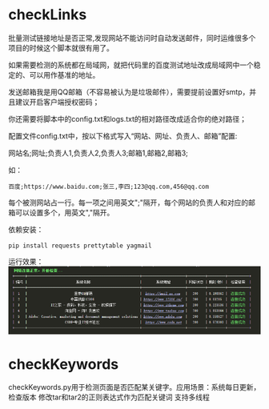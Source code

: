 # checkLinks

批量测试链接地址是否正常,发现网站不能访问时自动发送邮件，同时运维很多个项目的时候这个脚本就很有用了。

如果需要检测的系统都在局域网，就把代码里的百度测试地址改成局域网中一个稳定的、可以用作基准的地址。

发送邮箱我是用QQ邮箱（不容易被认为是垃圾邮件），需要提前设置好smtp，并且建议开启客户端授权密码；

你还需要将脚本中的config.txt和logs.txt的相对路径改成适合你的绝对路径；

配置文件config.txt中，按以下格式写入“网站、网址、负责人、邮箱”配置:

网站名;网址;负责人1,负责人2,负责人3;邮箱1,邮箱2,邮箱3;

如：

    百度;https://www.baidu.com;张三,李四;123@qq.com,456@qq.com

每个被测网站占一行。每一项之间用英文";"隔开，每个网站的负责人和对应的邮箱可以设置多个，用英文","隔开。

依赖安装：

    pip install requests prettytable yagmail

运行效果：
![your-picture](imgs/运行效果.png?raw=true)

# checkKeywords
checkKeywords.py用于检测页面是否匹配某关键字。应用场景：系统每日更新，检查版本
修改tar和tar2的正则表达式作为匹配关键词
支持多线程
